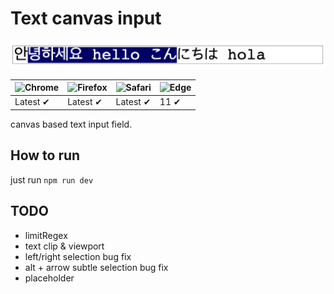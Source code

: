 # Text canvas input

![Alt text](./meta/sample.png "Title")

![Chrome](https://raw.github.com/alrra/browser-logos/master/src/chrome/chrome_48x48.png) | ![Firefox](https://raw.github.com/alrra/browser-logos/master/src/firefox/firefox_48x48.png) | ![Safari](https://raw.github.com/alrra/browser-logos/master/src/safari/safari_48x48.png) | ![Edge](https://raw.github.com/alrra/browser-logos/master/src/edge/edge_48x48.png) |
--- | --- | --- | --- |
Latest ✔ | Latest ✔ | Latest ✔ | 11 ✔ |

canvas based text input field.

## How to run

just run `npm run dev`

## TODO

- limitRegex
- text clip & viewport
- left/right selection bug fix
- alt + arrow subtle selection bug fix
- placeholder